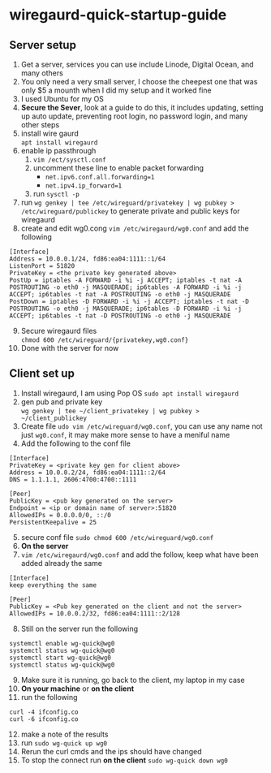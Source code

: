 # wiregaurd-quick-startup-guide

## Server setup
1. Get a server, services you can use include Linode, Digital Ocean, and many others
2. You only need a very small server, I choose the cheepest one that was only $5 a mounth when I did my setup and it worked fine
3. I used Ubuntu for my OS
4. __Secure the Sever__, look at a guide to do this, it includes updating, setting up auto update, preventing root login, no password login, and many other steps
5. install wire gaurd<br>
  `apt install wiregaurd`
6. enable ip passthrough
    1. `vim /ect/sysctl.conf`
    2. uncomment these line to enable packet forwarding
         - `net.ipv6.conf.all.forwarding=1`
         - `net.ipv4.ip_forward=1`
    4. run `sysctl -p`
7. run `wg genkey | tee /etc/wireguard/privatekey | wg pubkey > /etc/wireguard/publickey` to generate private and public keys for wiregaurd
8. create and edit wg0.cong `vim /etc/wiregaurd/wg0.conf` and add the following
```
[Interface]
Address = 10.0.0.1/24, fd86:ea04:1111::1/64
ListenPort = 51820
PrivateKey = <the private key generated above>
PostUp = iptables -A FORWARD -i %i -j ACCEPT; iptables -t nat -A POSTROUTING -o eth0 -j MASQUERADE; ip6tables -A FORWARD -i %i -j ACCEPT; ip6tables -t nat -A POSTROUTING -o eth0 -j MASQUERADE
PostDown = iptables -D FORWARD -i %i -j ACCEPT; iptables -t nat -D POSTROUTING -o eth0 -j MASQUERADE; ip6tables -D FORWARD -i %i -j ACCEPT; ip6tables -t nat -D POSTROUTING -o eth0 -j MASQUERADE
```
9. Secure wiregaurd files<br>
`chmod 600 /etc/wireguard/{privatekey,wg0.conf}`
10. Done with the server for now
## Client set up
1. Install wiregaurd, I am using Pop OS `sudo apt install wiregaurd`
2. gen pub and private key<br>
`wg genkey | tee ~/client_privatekey | wg pubkey > ~/client_publickey`
3. Create file `udo vim /etc/wireguard/wg0.conf`, you can use any name not just `wg0.conf`, it may make more sense to have a meniful name
4. Add the following to the conf file
```
[Interface]
PrivateKey = <private key gen for client above>
Address = 10.0.0.2/24, fd86:ea04:1111::2/64
DNS = 1.1.1.1, 2606:4700:4700::1111

[Peer]
PublicKey = <pub key generated on the server>
Endpoint = <ip or domain name of server>:51820
AllowedIPs = 0.0.0.0/0, ::/0
PersistentKeepalive = 25
```
5. secure conf file `sudo chmod 600 /etc/wireguard/wg0.conf`
6. __On the server__
7. `vim /etc/wiregaurd/wg0.conf` and add the follow, keep what have been added already the same
```
[Interface]
keep everything the same

[Peer]
PublicKey = <Pub key generated on the client and not the server>
AllowedIPs = 10.0.0.2/32, fd86:ea04:1111::2/128
```
8. Still on the server run the following 
```
systemctl enable wg-quick@wg0
systemctl status wg-quick@wg0
systemctl start wg-quick@wg0
systemctl status wg-quick@wg0
```
9. Make sure it is running, go back to the client, my laptop in my case
10. __On your machine__ or __on the client__
11. run the following
```
curl -4 ifconfig.co
curl -6 ifconfig.co
```
12. make a note of the results
13. run `sudo wg-quick up wg0`
14. Rerun the curl cmds and the ips should have changed
15. To stop the connect run __on the client__ `sudo wg-quick down wg0`
